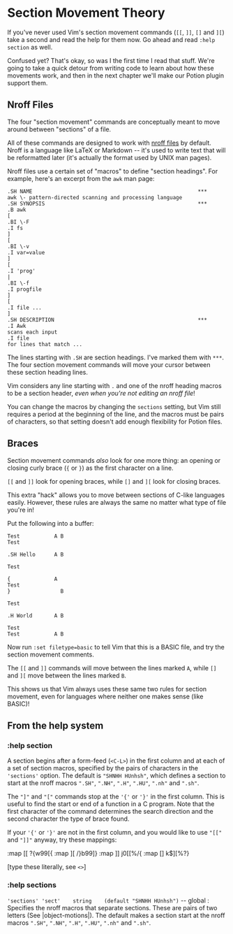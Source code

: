 Section Movement Theory
=======================

If you've never used Vim's section movement commands (`[[`, `]]`, `[]`
and `][`) take a second and read the help for them now.  Go ahead and
read `:help section` as well.

Confused yet?  That's okay, so was I the first time I read that stuff.
We're going to take a quick detour from writing code to learn about how
these movements work, and then in the next chapter we'll make our Potion
plugin support them.

Nroff Files
-----------

The four "section movement" commands are conceptually meant to move
around between "sections" of a file.

All of these commands are designed to work with [nroff files][] by
default.  Nroff is a language like LaTeX or Markdown -- it's used to
write text that will be reformatted later (it's actually the format used
by UNIX man pages).

Nroff files use a certain set of "macros" to define "section headings".
For example, here's an excerpt from the `awk` man page:

    .SH NAME                                                     ***
    awk \- pattern-directed scanning and processing language
    .SH SYNOPSIS                                                 ***
    .B awk
    [
    .BI \-F
    .I fs
    ]
    [
    .BI \-v
    .I var=value
    ]
    [
    .I 'prog'
    |
    .BI \-f
    .I progfile
    ]
    [
    .I file ...
    ]
    .SH DESCRIPTION                                              ***
    .I Awk
    scans each input
    .I file
    for lines that match ...

The lines starting with `.SH` are section headings.  I've marked them
with `***`.  The four section movement commands will move your cursor
between these section heading lines.

Vim considers any line starting with `.` and one of the nroff heading
macros to be a section header, *even when you're not editing an nroff
file*!

You can change the macros by changing the `sections` setting, but Vim
still requires a period at the beginning of the line, and the macros
must be pairs of characters, so that setting doesn't add enough
flexibility for Potion files.

Braces
------

Section movement commands *also* look for one more thing: an opening or
closing curly brace (`{` or `}`) as the first character on a line.

`[[` and `]]` look for opening braces, while `[]` and `][` look for
closing braces.

This extra "hack" allows you to move between sections of C-like
languages easily.  However, these rules are always the same no matter
what type of file you're in!

Put the following into a buffer:

    Test           A B
    Test

    .SH Hello      A B

    Test

    {              A
    Test
    }                B

    Test

    .H World       A B

    Test
    Test           A B

Now run `:set filetype=basic` to tell Vim that this is a BASIC file, and
try the section movement comments.

The `[[` and `]]` commands will move between the lines marked `A`, while
`[]` and `][` move between the lines marked `B`.

This shows us that Vim always uses these same two rules for section
movement, even for languages where neither one makes sense (like BASIC)!

[nroff files]: http://en.wikipedia.org/wiki/Nroff

From the help system
--------------------

### :help section

A section begins after a form-feed (`<C-L>`) in the first column and at
each of a set of section macros, specified by the pairs of characters in
the `'sections'` option.  The default is `"SHNHH HUnhsh"`, which defines
a section to start at the nroff macros `".SH"`, `".NH"`, `".H"`,
`".HU"`, `".nh"` and `".sh"`.

The `"]"` and `"["` commands stop at the `'{'` or `'}'` in the first
column.  This is useful to find the start or end of a function in a C
program.  Note that the first character of the command determines the
search direction and the second character the type of brace found.

If your `'{'` or `'}'` are not in the first column, and you would like
to use `"[["` and `"]]"` anyway, try these mappings:

   :map [[ ?{<CR>w99[{
   :map ][ /}<CR>b99]}
   :map ]] j0[[%/{<CR>
   :map [] k$][%?}<CR>

[type these literally, see `<>`]

### :help sections

`'sections' 'sect'    string    (default "SHNHH HUnhsh")` -- global
:   Specifies the nroff macros that separate sections.  These are pairs
    of two letters (See |object-motions|).  The default makes a section
    start at the nroff macros `".SH"`, `".NH"`, `".H"`, `".HU"`, `".nh"`
    and `".sh"`.
